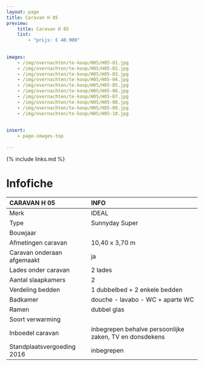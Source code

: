 ```yaml
---
layout: page
title: Caravan H 05
preview: 
    title: Caravan H 05
    list:
        - "prijs: € 40.900"
        
        
images:
    - /img/overnachten/te-koop/H05/H05-01.jpg
    - /img/overnachten/te-koop/H05/H05-02.jpg
    - /img/overnachten/te-koop/H05/H05-03.jpg
    - /img/overnachten/te-koop/H05/H05-04.jpg
    - /img/overnachten/te-koop/H05/H05-05.jpg
    - /img/overnachten/te-koop/H05/H05-06.jpg
    - /img/overnachten/te-koop/H05/H05-07.jpg
    - /img/overnachten/te-koop/H05/H05-08.jpg
    - /img/overnachten/te-koop/H05/H05-09.jpg
    - /img/overnachten/te-koop/H05/H05-10.jpg
    
    
insert:
    - page-images-top
    
---
```


{% include links.md %}



# Infofiche 

CARAVAN H 05                | INFO        | 
:---------------------------|:------------|
Merk                        |IDEAL               
Type                        |Sunnyday Super            
Bouwjaar                    |     
Afmetingen caravan          |10,40 x 3,70 m
Caravan onderaan afgemaakt  |ja       
Lades onder caravan         |2 lades   
Aantal slaapkamers          |2
Verdeling bedden            |1 dubbelbed + 2 enkele bedden
Badkamer                    |douche - lavabo - WC + aparte WC
Ramen                       |dubbel glas
Soort verwarming            |
Inboedel caravan            |inbegrepen behalve persoonlijke zaken, TV en donsdekens
Standplaatsvergoeding 2016  |inbegrepen
